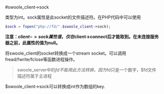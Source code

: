 #swoole_client->sock

类型为int。sock属性是此socket的文件描述符。在PHP代码中可以使用
```php
$sock = fopen("php://fd/".$swoole_client->sock); 
```
__注意：$client->sock属性值，仅在$client->connect后才能取到。在未连接服务器之前，此属性的值为null。__

将swoole_client的socket转换成一个stream socket。可以调用fread/fwrite/fclose等函数进程操作。  
> swoole_server中的$fd不能用此方法转换，因为$fd只是一个数字，$fd文件描述符属于主进程  

$swoole_client->sock可以转换成int作为数组的key.


